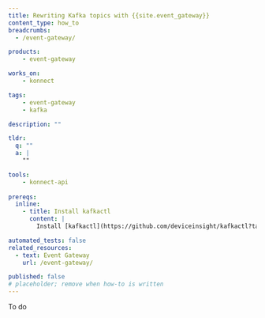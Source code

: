 ```yaml
---
title: Rewriting Kafka topics with {{site.event_gateway}}
content_type: how_to
breadcrumbs:
  - /event-gateway/

products:
    - event-gateway

works_on:
    - konnect

tags:
    - event-gateway
    - kafka

description: ""

tldr: 
  q: ""
  a: | 
    ""

tools:
    - konnect-api
  
prereqs:
  inline:
    - title: Install kafkactl
      content: |
        Install [kafkactl](https://github.com/deviceinsight/kafkactl?tab=readme-ov-file#installation). You'll need it to interact with Kafka clusters. 

automated_tests: false
related_resources:
  - text: Event Gateway
    url: /event-gateway/

published: false 
# placeholder; remove when how-to is written
---
```

To do